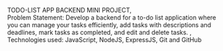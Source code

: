 TODO-LIST APP BACKEND MINI PROJECT,  
Problem Statement: Develop a backend for a to-do list application where you can manage your tasks efficiently, add tasks with descriptions and deadlines, mark tasks as completed, and edit and delete tasks. ,  
Technologies used: JavaScript, NodeJS, ExpressJS, Git and GitHub
